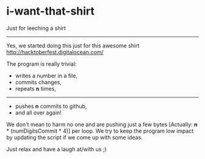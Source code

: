 i-want-that-shirt
=================

Just for leeching a shirt
____
Yes, we started doing this just for this awesome shirt
http://hacktoberfest.digitalocean.com/


The program is really trivial:

+ writes a number in a file, 
+ commits changes,
+ repeats __n__ times, 
____
  
+ pushes __n__ commits to github,
+ and all over again!

We don't mean to harm no one and are pushing just a few bytes [Actually: __n__ * (numDigitsCommit * 4)] per loop. 
We try to keep the program low impact by updating the script if we come up with some ideas.

Just relax and have a laugh at/with us ;)
